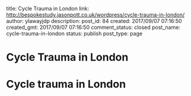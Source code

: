 title: Cycle Trauma in London
link: http://bespokestudy.jasonpott.co.uk/wordpress/cycle-trauma-in-london/
author: ylawayjdp
description: 
post_id: 84
created: 2017/09/07 07:16:50
created_gmt: 2017/09/07 07:16:50
comment_status: closed
post_name: cycle-trauma-in-london
status: publish
post_type: page

# Cycle Trauma in London

# **Cycle trauma in London**